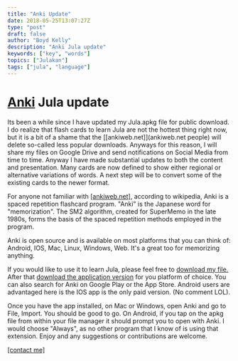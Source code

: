 ```yaml
---
title: "Anki Update"
date: 2018-05-25T13:07:27Z
type: "post"
draft: false
author: "Boyd Kelly"
description: "Anki Jula update"
keywords: ["key", "words"]
topics: ["Julakan"]
tags: ["jula", "language"]
---
```


# [Anki](http://apps.ankiweb.net) Jula update

Its been a while since I have updated my Jula.apkg file for public download. I do realize that flash cards to learn Jula are not the hottest thing right now, but it is a bit of a shame that the [[ankiweb.net]](ankiweb.net people) will delete so-called less popular downloads. Anyways for this reason, I will share my files on Google Drive and send notifications on Social Media from time to time. Anyway I have made substantial updates to both the content and presentation. Many cards are now defined to show either regional or alternative variations of words. A next step will be to convert some of the existing cards to the newer format. 

For anyone not familiar with [[ankiweb.net]](Anki), according to wikipedia, Anki is a spaced repetition flashcard program. "Anki" is the Japanese word for "memorization". The SM2 algorithm, created for SuperMemo in the late 1980s, forms the basis of the spaced repetition methods employed in the program.

Anki is open source and is available on most platforms that you can think of: Android, IOS, Mac, Linux, Windows, Web. It's a great too for memorizing anything.

If you would like to use it to learn Jula, please feel free to [download my file.](http://bit.ly/2sb0jMw) After that [download the application version](https://apps.ankiweb.net/#download) for you platform of choice. You can also search for Anki on Google Play or the App Store. Android users are advantaged here is the IOS app is the only paid version. (No comment LOL).

Once you have the app installed, on Mac or Windows, open Anki and go to File, Import. You should be good to go. On Android, if you tap on the apkg file from within your file manager it should prompt you to open with Anki. I would choose "Always", as no other program that I know of is using that extension. Enjoy and any suggestions or contributions are welcome.

[[contact me]](/contact)

